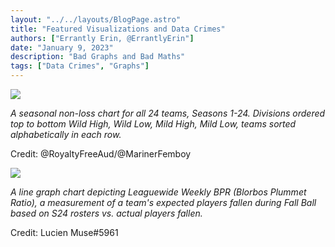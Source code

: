 ```yaml
---
layout: "../../layouts/BlogPage.astro"
title: "Featured Visualizations and Data Crimes"
authors: ["Errantly Erin, @ErrantlyErin"]
date: "January 9, 2023"
description: "Bad Graphs and Bad Maths"
tags: ["Data Crimes", "Graphs"]
---
```


![](/blog/featured-visualizations-1/image1.png)

*A seasonal non-loss chart for all 24 teams, Seasons 1-24. Divisions ordered top to bottom Wild High, Wild Low, Mild High, Mild Low, teams sorted alphabetically in each row.*

Credit: @RoyaltyFreeAud/@MarinerFemboy

![](/blog/featured-visualizations-1/image2.png)

*A line graph chart depicting Leaguewide Weekly BPR (Blorbos Plummet Ratio), a measurement of a team's expected players fallen during Fall Ball based on S24 rosters vs. actual players fallen.*

Credit: Lucien Muse#5961 